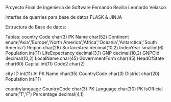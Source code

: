 Proyecto Final de Ingenieria de Software
Fernando Revilla
Leonardo Velasco

Interfas de querries para base de datos
FLASK & JINJA

Estructura de Base de datos:

Tablas:
country
    Code char(3) PK 
    Name char(52) 
    Continent enum('Asia','Europe','North America','Africa','Oceania','Antarctica','South America') 
    Region char(26) 
    SurfaceArea decimal(10,2) 
    IndepYear smallint(6) 
    Population int(11) 
    LifeExpectancy decimal(3,1) 
    GNP decimal(10,2) 
    GNPOld decimal(10,2) 
    LocalName char(45) 
    GovernmentForm char(45) 
    HeadOfState char(60) 
    Capital int(11) 
    Code2 char(2)

city
    ID int(11) AI PK 
    Name char(35) 
    CountryCode char(3) 
    District char(20) 
    Population int(11)

countrylanguage
    CountryCode char(3) PK 
    Language char(30) PK 
    IsOfficial enum('T','F') 
    Percentage decimal(4,1)

